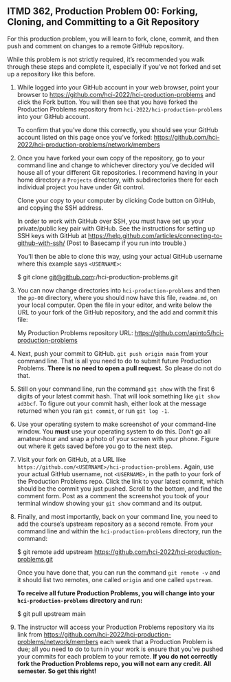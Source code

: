 ## ITMD 362, Production Problem 00: Forking, Cloning, and Committing to a Git Repository

For this production problem, you will learn to fork, clone, commit, and then push and comment on
changes to a remote GitHub repository.

While this problem is not strictly required, it’s recommended you walk through these steps and
complete it, especially if you’ve not forked and set up a repository like this before.

1. While logged into your GitHub account in your web browser, point your browser to
   https://github.com/hci-2022/hci-production-problems and click the Fork button. You will then
   see that you have forked the Production Problems repository from
   `hci-2022/hci-production-problems` into your GitHub account.

   To confirm that you’ve done this correctly, you should see your GitHub account listed on this
   page once you’ve forked: https://github.com/hci-2022/hci-production-problems/network/members

2. Once you have forked your own copy of the repository, go to your command line and change to
   whichever directory you’ve decided will house all of your different Git repositories. I recommend
   having in your home directory a `Projects` directory, with subdirectories there for each
   individual project you have under Git control.

   Clone your copy to your computer by clicking Code button on GitHub, and copying the SSH address.

   In order to work with GitHub over SSH, you must have set up your private/public key pair with
   GitHub. See the instructions for setting up SSH keys with GitHub at
   https://help.github.com/articles/connecting-to-github-with-ssh/ (Post to Basecamp if you run into
   trouble.)

   You’ll then be able to clone this way, using your actual GitHub username where this
   example says `<USERNAME>`:

     $ git clone git@github.com:<USERNAME>/hci-production-problems.git

3. You can now change directories into `hci-production-problems` and then the `pp-00` directory,
   where you should now have this file, `readme.md`, on your local computer. Open the file in your
   editor, and write below the URL to your fork of the GitHub repository, and the add and commit
   this file:

   My Production Problems repository URL: https://github.com/apinto5/hci-production-problems

4. Next, push your commit to GitHub. `git push origin main` from your command line. That is all you
   need to do to submit future Production Problems. **There is no need to open a pull request.** So
   please do not do that.

5. Still on your command line, run the command `git show` with the first 6 digits of your latest
   commit hash. That will look something like `git show ad3bcf`. To figure out your commit hash,
   either look at the message returned when you ran `git commit`, or run `git log -1`.

6. Use your operating system to make screenshot of your command-line window. You **must** use your
   operating system to do this. Don’t go all amateur-hour and snap a photo of your screen with your
   phone. Figure out where it gets saved before you go to the next step.

7. Visit your fork on GitHub, at a URL like `https://github.com/<USERNAME>/hci-production-problems`.
   Again, use your actual GitHub username, not `<USERNAME>`, in the path to your fork of the
   Production Problems repo. Click the link to your latest commit, which should be the commit you
   just pushed. Scroll to the bottom, and find the comment form. Post as a comment the screenshot
   you took of your terminal window showing your `git show` command and its output.

6. Finally, and most importantly, back on your command line, you need to add the course’s upstream
   repository as a second remote. From your command line and within the `hci-production-problems`
   directory, run the command:

     $ git remote add upstream https://github.com/hci-2022/hci-production-problems.git

   Once you have done that, you can run the command `git remote -v` and it should list two remotes,
   one called `origin` and one called `upstream`.

   **To receive all future Production Problems, you will change into your `hci-production-problems`
   directory and run:**

     $ git pull upstream main

7. The instructor will access your Production Problems repository via its link from
   https://github.com/hci-2022/hci-production-problems/network/members each week that a Production
   Problem is due; all you need to do to turn in your work is ensure that you’ve pushed your commits
   for each problem to your remote. **If you do not correctly fork the Production Problems repo, you
   will not earn any credit. All semester. So get this right!**
